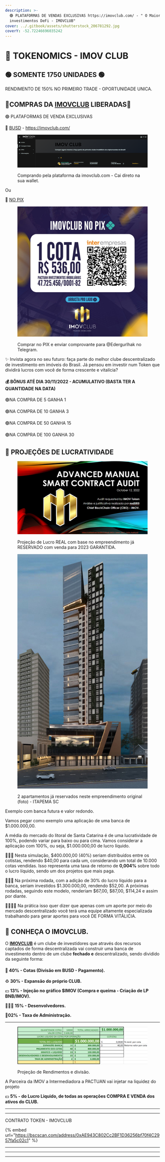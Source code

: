 ```yaml
---
description: >-
  🟢 PLATAFORMAS DE VENDAS EXCLUSIVAS https://imovclub.com/ - " O Maior Clube de
  investimentos DeFi - IMOVCLUB"
cover: ../.gitbook/assets/shutterstock_206781292.jpg
coverY: -52.72246696035242
---
```


# 🎯 TOKENOMICS - IMOV CLUB

## 🟢 **SOMENTE 1750 UNIDADES** 🟢

RENDIMENTO DE 150% NO PRIMEIRO TRADE - OPORTUNIDADE UNICA.&#x20;

## 🤑COMPRAS DA [IMOVCLUB](https://imovclub.com/) LIBERADAS🤑

🟢 PLATAFORMAS DE VENDA EXCLUSIVAS

&#x20;    🤝 [BUSD](https://imovclub.com/cotas) - [https://imovclub.com/ ](https://imovclub.com/)

<figure><img src="../.gitbook/assets/image (8).png" alt=""><figcaption><p>Comprando pela plataforma da imovclub.com - Cai direto na sua wallet.</p></figcaption></figure>

&#x20;    Ou&#x20;

&#x20;    💸 [NO PIX](https://tokenbs.com/item/s/IMOVCLUB)&#x20;

<figure><img src="../.gitbook/assets/image (9).png" alt=""><figcaption><p>Comprar no PIX e enviar comprovante para @Edergurlhak no Telegram.</p></figcaption></figure>

✨ Invista agora no seu futuro: faça parte do melhor clube descentralizado de investimento em imóveis do Brasil. Já pensou em investir num Token que dividirá lucros com você de forma crescente e vitalícia?

#### 💰 BÔNUS ATÉ DIA 30/11/2022 - ACUMULATIVO (BASTA TER A QUANTIDADE NA DATA)

&#x20;     🟢NA COMPRA DE 5 GANHA 1

&#x20;     🟢NA COMPRA DE 10 GANHA 3

&#x20;     🟢NA COMPRA DE 50 GANHA 15

&#x20;     🟢NA COMPRA DE 100 GANHA 30



## 💎 PROJEÇÕES DE LUCRATIVIDADE

<figure><img src="../.gitbook/assets/image.png" alt=""><figcaption><p>Projeção de Lucro REAL com base no empreendimento já RESERVADO com venda para 2023 GARANTIDA.</p></figcaption></figure>



<figure><img src="../.gitbook/assets/image (25).png" alt=""><figcaption><p>2 apartamentos já reservados neste empreendimento original (foto) - ITAPEMA SC</p></figcaption></figure>

Exemplo com banca futura e valor redondo.

Vamos pegar como exemplo uma aplicação de uma banca de $1.000.000,00.&#x20;

A média do mercado do litoral de Santa Catarina é de uma lucratividade de 100%, podendo variar para baixo ou para cima. Vamos considerar a aplicação com 100%, ou seja, $1.000.000,00 de lucro líquido.

🙋🏽‍♂️ Nesta simulação, $400.000,00 (40%) seriam distribuídos entre os cotistas, rendendo $40,00 para cada um, considerando um total de 10.000 cotas vendidas. Isso representa uma taxa de retorno de **0,004%** sobre todo o lucro líquido, sendo um dos projetos que mais paga.

💁🏽‍♂️ Na próxima rodada, com a adição de 30% do lucro líquido para a banca, seriam investidos $1.300.000,00, rendendo $52,00. A próximas rodadas, seguindo este modelo, renderiam $67,00, $87,00, $114,24 e assim por diante.&#x20;

👨‍👩‍👧‍👦 Na prática isso quer dizer que apenas com um aporte por meio do mercado descentralizado você terá uma equipe altamente especializada trabalhando para gerar aportes para você DE FORMA VITÁLICIA.

## 🏦 CONHEÇA O IMOVCLUB.

O [**IMOVCLUB**](https://imovclub.com/) é um clube de investidores que através dos recursos captados de forma descentralizada vai construir uma banca de investimento dentro de um clube **fechado e** descentralizado, sendo dividido da seguinte forma:

#### &#x20;    💸 **40% - Cotas (Divisão em BUSD - Pagamento).**

&#x20;    ♻️ **30% - Expansão do próprio CLUB.**

&#x20;    💵 **13% - Injeção no gráfico $IMOV (Compra e queima - Criação de LP BNB/IMOV).**

&#x20;    👨🏽‍💻 **15% - Desenvolvedores.**

&#x20;    📝**02% - Taxa de Administração.**

****

<figure><img src="../.gitbook/assets/image (23).png" alt=""><figcaption><p>Projeção de Rendimentos e divisão.</p></figcaption></figure>

A Parceira da IMOV a Intermediadora a PACTUAN vai injetar na liquidez do projeto

&#x20;    💵 **5% - do Lucro Liquido, de todas as operações COMPRA E VENDA dos ativos do CLUB.**

****

****

CONTRATO TOKEN - IMOVCLUB

{% embed url="https://bscscan.com/address/0xAE943C802Cc2BF1D36256bf70f4C2957fa5c02c1" %}

****

****

****
